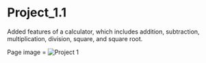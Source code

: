 # Project_1.1
Added features of a calculator, which includes addition, subtraction, multiplication, division, square, and square root.

Page image = ![Project 1](https://user-images.githubusercontent.com/85362067/124521103-68fe0480-ddbc-11eb-9f3d-80f2788d357b.png)


